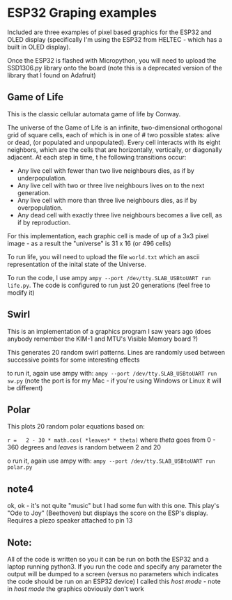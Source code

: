 # ESP32 Graping examples

Included are three examples of pixel based graphics for the ESP32 and OLED display (specifically I'm using 
the ESP32 from HELTEC - which has a built in OLED display).

Once the ESP32 is flashed with Micropython, you will need to upload the SSD1306.py library onto the board (note
this is a deprecated version of the library that I found on Adafruit)

## Game of Life
This is the classic cellular automata game of life by Conway.  

The universe of the Game of Life is an infinite, two-dimensional orthogonal grid of square cells, each of which 
is in one of # two possible states: alive or dead, (or populated and unpopulated). Every cell interacts with its eight 
neighbors, which are the cells that are horizontally, vertically, or diagonally adjacent. At each step in time, t
he following transitions occur:

   -  Any live cell with fewer than two live neighbours dies, as if by underpopulation.
   -  Any live cell with two or three live neighbours lives on to the next generation.
   -  Any live cell with more than three live neighbours dies, as if by overpopulation.
   -  Any dead cell with exactly three live neighbours becomes a live cell, as if by reproduction.
   
For this implementation, each graphic cell is made of up of a 3x3 pixel image - as a result the "universe" 
is 31 x 16 (or 496 cells)

To run life, you will need to upload the file `world.txt` which an ascii representation of the inital state
of the Universe.

To run the code, I use ampy `ampy --port /dev/tty.SLAB_USBtoUART run life.py`.  The code is configured to run just 20 
generations (feel free to modify it)

## Swirl

This is an implementation of a graphics program I saw years ago (does anybody remember the KIM-1 and MTU's 
Visible Memory board ?)

This generates 20 random swirl patterns.  Lines are randomly used between successive points for some interesting 
effects

to run it, again use ampy with: `ampy --port /dev/tty.SLAB_USBtoUART run sw.py`
(note the port is for my Mac - if you're using Windows or Linux it will be different)

## Polar

This plots 20 random polar equations based on:

`r =   2 - 30 * math.cos( *leaves* * theta)` where *theta* goes from 0 - 360 degrees and *leaves* is random 
between 2 and 20

o run it, again use ampy with: `ampy --port /dev/tty.SLAB_USBtoUART run polar.py`

## note4

ok, ok - it's not quite "music" but I had some fun with this one.  This play's "Ode to Joy" (Beethoven) but displays the score on the ESP's display.  Requires a piezo speaker attached to pin 13 


## Note:

All of the code is written so you it can be run on both the ESP32 and a laptop running python3.  If you run the 
code and specify any parameter the output will be dumped to a screen (versus no parameters which indicates
the code should be run on an ESP32 device) I called this *host mode* - note in *_host mode_* the graphics obviously don't work 

